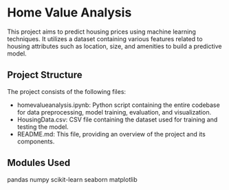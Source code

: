 # Home Value Analysis
This project aims to predict housing prices using machine learning techniques. It utilizes a dataset containing various features related to housing attributes such as location, size, and amenities to build a predictive model.

## Project Structure
The project consists of the following files:
- homevalueanalysis.ipynb: Python script containing the entire codebase for data preprocessing, model training, evaluation, and visualization.
- HousingData.csv: CSV file containing the dataset used for training and testing the model.
- README.md: This file, providing an overview of the project and its components.

## Modules Used
pandas
numpy
scikit-learn
seaborn
matplotlib
